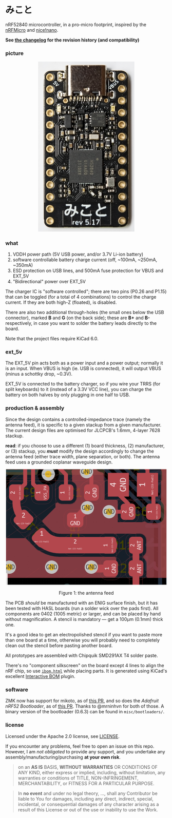 # みこと

nRF52840 microcontroller, in a pro-micro footprint, inspired by the [nRFMicro](https://github.com/joric/nrfmicro) and [nice!nano](https://nicekeyboards.com/nice-nano).

**See [the changelog](./CHANGELOG.md) for the revision history (and compatibility)**

### picture

<p align="center"><img src="./misc/images/rev-5.17.png" width="300px"></p>


### what

1. VDDH power path (5V USB power, and/or 3.7V Li-ion battery)
2. software controllable battery charge current (off, ~100mA, ~250mA, ~350mA)
3. ESD protection on USB lines, and 500mA fuse protection for VBUS and EXT_5V
4. "Bidirectional" power over EXT_5V

The charger IC is "software controlled"; there are two pins (P0.26 and P1.15) that can be toggled (for a total of 4 combinations) to control the charge current. If they are both high-Z (floated), is disabled.

There are also two additional through-holes (the small ones below the USB connector), marked **B** and **G** (on the back side); these are **B+** and **B-** respectively, in case you want to solder the battery leads directly to the board.

Note that the project files require KiCad 6.0.




### ext_5v

The EXT_5V pin acts both as a power input and a power output; normally it is an input. When VBUS is high (ie. USB is connected), it will output VBUS (minus a schottky drop, ~0.3V).

EXT_5V is connected to the battery charger, so if you wire your TRRS (for split keyboards) to it (instead of a 3.3V VCC line), you can charge the battery on both halves by only plugging in one half to USB.


### production & assembly

Since the design contains a controlled-impedance trace (namely the antenna feed), it is specific to a given stackup from a given
manufacturer. The current design files are optimised for JLCPCB's 1.6mm, 4-layer 7628 stackup.

**read**: if you choose to use a different (1) board thickness, (2) manufacturer, or (3) stackup, you ***must*** modify the design
accordingly to change the antenna feed (either trace width, plane separation, or both). The antenna feed uses a grounded coplanar waveguide design.

<p align="center"><img src="./misc/images/antenna-feed.png" width="500px"></p>
<p align="center">Figure 1: the antenna feed</p>




The PCB *should* be manufactured with an ENIG surface finish, but it has been tested with HASL boards (run a solder wick over the pads first). All components are 0402 (1005 metric) or larger, and can be placed by hand without magnification. A stencil is mandatory — get a 100µm (0.1mm) thick one.

It's a good idea to get an electropolished stencil if you want to paste more than one board at a time, otherwise you will probably need to completely clean out the stencil before pasting another board.

All prototypes are assembled with Chipquik SMD291AX T4 solder paste.

There's no "component silkscreen" on the board except 4 lines to align the nRF chip, so use [`ibom.html`](./misc/ibom.html) while placing parts. It is generated using KiCad's excellent [Interactive BOM](https://github.com/openscopeproject/InteractiveHtmlBom) plugin.



### software

ZMK now has support for mikoto, as of [this PR](https://github.com/zmkfirmware/zmk/pull/985), and so does the *Adafruit nRF52 Bootloader*, as of [this PR](https://github.com/adafruit/Adafruit_nRF52_Bootloader/pull/230). Thanks to @mrninhvn for both of those. A binary version of the bootloader (0.6.3) can be found in `misc/bootloaders/`.



### license

Licensed under the Apache 2.0 license, see [LICENSE](./LICENSE).

If you encounter any problems, feel free to open an issue on this repo. However, I am *not obligated* to provide any support, and you undertake any assembly/manufacturing/purchasing **at your own risk**.

> on an **AS IS** BASIS, **WITHOUT WARRANTIES** OR CONDITIONS OF ANY KIND, either express or implied, including, without limitation, any warranties or conditions of TITLE, NON-INFRINGEMENT, MERCHANTABILITY, or FITNESS FOR A PARTICULAR PURPOSE.

> In **no event** and under no legal theory, ..., shall any Contributor be liable to You for damages, including any direct, indirect, special, incidental, or consequential damages of any character arising as a result of this License or out of the use or inability to use the Work.

